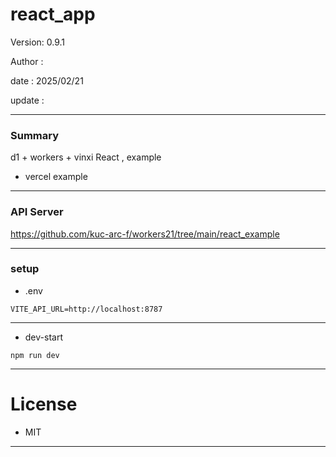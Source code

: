 # react_app

 Version: 0.9.1

 Author  : 

 date    : 2025/02/21 

 update  :

***
### Summary

d1 + workers + vinxi React , example

* vercel example

***
### API Server

https://github.com/kuc-arc-f/workers21/tree/main/react_example

***
### setup
* .env

```
VITE_API_URL=http://localhost:8787
```

***
* dev-start
```
npm run dev
```

***
# License

* MIT

***
